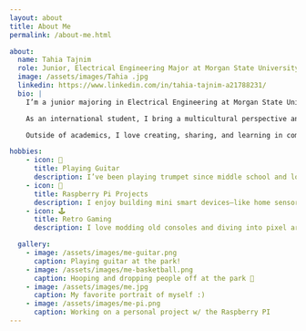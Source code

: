 ```yaml
---
layout: about
title: About Me
permalink: /about-me.html

about:
  name: Tahia Tajnim
  role: Junior, Electrical Engineering Major at Morgan State University
  image: /assets/images/Tahia .jpg
  linkedin: https://www.linkedin.com/in/tahia-tajnim-a21788231/
  bio: |
    I’m a junior majoring in Electrical Engineering at Morgan State University, passionate about the intersection of artificial intelligence, embedded systems, and social impact. 

    As an international student, I bring a multicultural perspective and a deep sense of resilience to my work. I enjoy blending logic with creativity—whether it’s through coding projects, collaborative teamwork, or outreach.

    Outside of academics, I love creating, sharing, and learning in community-focused spaces—always curious, always building.

hobbies:
    - icon: 🎺
      title: Playing Guitar
      description: I’ve been playing trumpet since middle school and love improvising to Coltrane and Miles Davis tracks.
    - icon: 🤖
      title: Raspberry Pi Projects
      description: I enjoy building mini smart devices—like home sensors and wearables—using Raspberry Pi.
    - icon: 🕹️
      title: Retro Gaming
      description: I love modding old consoles and diving into pixel art games on emulators.

  gallery:
    - image: /assets/images/me-guitar.png
      caption: Playing guitar at the park!
    - image: /assets/images/me-basketball.png
      caption: Hooping and dropping people off at the park 🏀
    - image: /assets/images/me.jpg
      caption: My favorite portrait of myself :)
    - image: /assets/images/me-pi.png
      caption: Working on a personal project w/ the Raspberry PI
---
```

